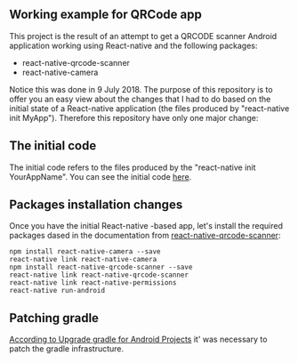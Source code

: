 ## Working example for QRCode app

This project is the result of an attempt to get a QRCODE scanner Android application working using React-native and the following packages:

* react-native-qrcode-scanner
* react-native-camera

Notice this was done in 9 July 2018. The purpose of this repository is to offer you an easy view about the changes that I had to do based on the initial state of a React-native application (the files produced by "react-native init MyApp"). Therefore this repository have only one major change:

## The initial code

The initial code refers to the files produced by the "react-native init YourAppName". You can see the initial code [here](https://github.com/taboca/doc-js-example-qrcode-cam-example/commit/c03e90476d7677dbf945c2687fe8b6e7e3f040e1).

## Packages installation changes

Once you have the initial React-native -based app, let's install the required packages dased in the documentation from [react-native-qrcode-scanner](https://github.com/moaazsidat/react-native-qrcode-scanner):

```
npm install react-native-camera --save
react-native link react-native-camera
npm install react-native-qrcode-scanner --save
react-native link react-native-qrcode-scanner
react-native link react-native-permissions
react-native run-android
```

## Patching gradle

[According to Upgrade gradle for Android Projects](https://github.com/react-native-community/react-native-camera/blob/master/docs/GradleUpgradeGuide.md) it' was necessary to patch the gradle infrastructure.

